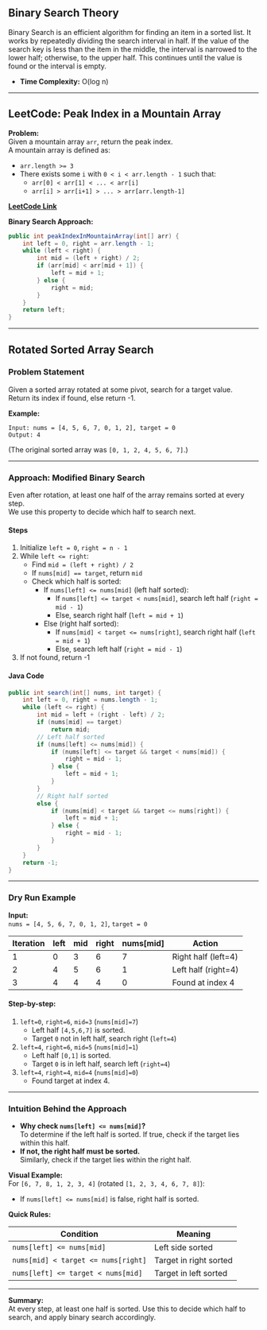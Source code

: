 ## Binary Search Theory

Binary Search is an efficient algorithm for finding an item in a sorted list. It works by repeatedly dividing the search interval in half. If the value of the search key is less than the item in the middle, the interval is narrowed to the lower half; otherwise, to the upper half. This continues until the value is found or the interval is empty.

- **Time Complexity:** O(log n)

---

## LeetCode: Peak Index in a Mountain Array

**Problem:**  
Given a mountain array `arr`, return the peak index.  
A mountain array is defined as:

- `arr.length >= 3`
- There exists some `i` with `0 < i < arr.length - 1` such that:
    - `arr[0] < arr[1] < ... < arr[i]`
    - `arr[i] > arr[i+1] > ... > arr[arr.length-1]`

**[LeetCode Link](https://leetcode.com/problems/peak-index-in-a-mountain-array/)**

**Binary Search Approach:**

```java
public int peakIndexInMountainArray(int[] arr) {
    int left = 0, right = arr.length - 1;
    while (left < right) {
        int mid = (left + right) / 2;
        if (arr[mid] < arr[mid + 1]) {
            left = mid + 1;
        } else {
            right = mid;
        }
    }
    return left;
}
```

---

## Rotated Sorted Array Search

### Problem Statement

Given a sorted array rotated at some pivot, search for a target value.  
Return its index if found, else return -1.

**Example:**  
```
Input: nums = [4, 5, 6, 7, 0, 1, 2], target = 0  
Output: 4
```
(The original sorted array was `[0, 1, 2, 4, 5, 6, 7]`.)

---

### Approach: Modified Binary Search

Even after rotation, at least one half of the array remains sorted at every step.  
We use this property to decide which half to search next.

#### Steps

1. Initialize `left = 0`, `right = n - 1`
2. While `left <= right`:
    - Find `mid = (left + right) / 2`
    - If `nums[mid] == target`, return `mid`
    - Check which half is sorted:
        - If `nums[left] <= nums[mid]` (left half sorted):
            - If `nums[left] <= target < nums[mid]`, search left half (`right = mid - 1`)
            - Else, search right half (`left = mid + 1`)
        - Else (right half sorted):
            - If `nums[mid] < target <= nums[right]`, search right half (`left = mid + 1`)
            - Else, search left half (`right = mid - 1`)
3. If not found, return -1

#### Java Code

```java
public int search(int[] nums, int target) {
    int left = 0, right = nums.length - 1;
    while (left <= right) {
        int mid = left + (right - left) / 2;
        if (nums[mid] == target)
            return mid;
        // Left half sorted
        if (nums[left] <= nums[mid]) {
            if (nums[left] <= target && target < nums[mid]) {
                right = mid - 1;
            } else {
                left = mid + 1;
            }
        }
        // Right half sorted
        else {
            if (nums[mid] < target && target <= nums[right]) {
                left = mid + 1;
            } else {
                right = mid - 1;
            }
        }
    }
    return -1;
}
```

---

### Dry Run Example

**Input:**  
`nums = [4, 5, 6, 7, 0, 1, 2]`, `target = 0`

| Iteration | left | mid | right | nums[mid] | Action              |
| --------- | ---- | --- | ----- | --------- | ------------------- |
| 1         | 0    | 3   | 6     | 7         | Right half (left=4) |
| 2         | 4    | 5   | 6     | 1         | Left half (right=4) |
| 3         | 4    | 4   | 4     | 0         | Found at index 4    |

#### Step-by-step:

1. `left=0`, `right=6`, `mid=3` (`nums[mid]=7`)
    - Left half `[4,5,6,7]` is sorted.
    - Target `0` not in left half, search right (`left=4`)
2. `left=4`, `right=6`, `mid=5` (`nums[mid]=1`)
    - Left half `[0,1]` is sorted.
    - Target `0` is in left half, search left (`right=4`)
3. `left=4`, `right=4`, `mid=4` (`nums[mid]=0`)
    - Found target at index 4.

---

### Intuition Behind the Approach

- **Why check `nums[left] <= nums[mid]`?**  
  To determine if the left half is sorted. If true, check if the target lies within this half.
- **If not, the right half must be sorted.**  
  Similarly, check if the target lies within the right half.

**Visual Example:**  
For `[6, 7, 8, 1, 2, 3, 4]` (rotated `[1, 2, 3, 4, 6, 7, 8]`):

- If `nums[left] <= nums[mid]` is false, right half is sorted.

**Quick Rules:**

| Condition                           | Meaning                |
| ----------------------------------- | ---------------------- |
| `nums[left] <= nums[mid]`           | Left side sorted       |
| `nums[mid] < target <= nums[right]` | Target in right sorted |
| `nums[left] <= target < nums[mid]`  | Target in left sorted  |

---

**Summary:**  
At every step, at least one half is sorted. Use this to decide which half to search, and apply binary search accordingly.

